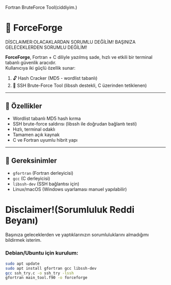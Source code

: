
Fortran BruteForce Tool(ciddiyim.)

# 🔐 ForceForge

DİSCLAIMER:OLACAKLARDAN SORUMLU DEĞİLİM!
BAŞINIZA GELECEKLERDEN SORUMLU DEĞİLİM!

**ForceForge**, Fortran + C diliyle yazılmış sade, hızlı ve etkili bir terminal tabanlı güvenlik aracıdır.  
Kullanıcıya iki güçlü özellik sunar:

1. 🔓 Hash Cracker (MD5 - wordlist tabanlı)
2. 🔑 SSH Brute-Force Tool (libssh destekli, C üzerinden tetiklenen)

---

## 🚀 Özellikler

- Wordlist tabanlı MD5 hash kırma
- SSH brute-force saldırısı (libssh ile doğrudan bağlantı testi)
- Hızlı, terminal odaklı
- Tamamen açık kaynak
- C ve Fortran uyumlu hibrit yapı

---

## 🧰 Gereksinimler

- `gfortran` (Fortran derleyicisi)
- `gcc` (C derleyicisi)
- `libssh-dev` (SSH bağlantısı için)
- Linux/macOS (Windows uyarlaması manuel yapılabilir)

# Disclaimer!(Sorumluluk Reddi Beyanı)
Başınıza geleceklerden ve yaptıklarınızın sorumluluklarını almadığımı bildirmek isterim.

### Debian/Ubuntu için kurulum:
```bash
sudo apt update
sudo apt install gfortran gcc libssh-dev
gcc ssh_try.c -o ssh_try -lssh
gfortran main_tool.f90 -o forceforge

